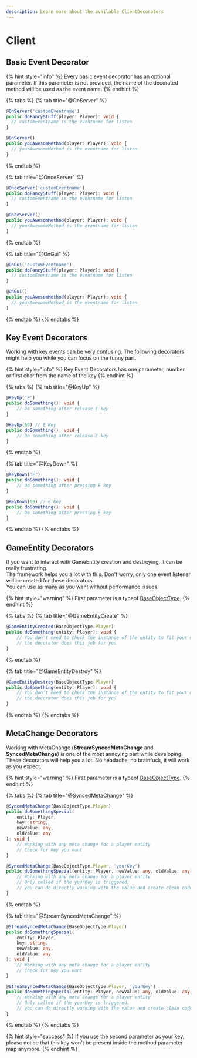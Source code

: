 ```yaml
---
description: Learn more about the available ClientDecorators
---
```


# Client

## Basic Event Decorator

{% hint style="info" %}
Every basic event decorator has an optional parameter. If this parameter is not provided, the name of the decorated method will be used as the event name.
{% endhint %}

{% tabs %}
{% tab title="@OnServer" %}
```typescript
@OnServer('customEventname')
public doFancyStuff(player: Player): void {
  // customEventname is the eventname for listen
}

@OnServer()
public youAwesomMethod(player: Player): void {
  // yourAwesomeMethod is the eventname for listen
}
```
{% endtab %}

{% tab title="@OnceServer" %}
```typescript
@OnceServer('customEventname')
public doFancyStuff(player: Player): void {
  // customEventname is the eventname for listen
}

@OnceServer()
public youAwesomMethod(player: Player): void {
  // yourAwesomeMethod is the eventname for listen
}
```
{% endtab %}

{% tab title="@OnGui" %}
```typescript
@OnGui('customEventname')
public doFancyStuff(player: Player): void {
  // customEventname is the eventname for listen
}

@OnGui()
public youAwesomMethod(player: Player): void {
  // yourAwesomeMethod is the eventname for listen
}
```
{% endtab %}
{% endtabs %}

## Key Event Decorators

Working with key events can be very confusing. The following decorators might help you while you can focus on the funny part.

{% hint style="info" %}
Key Event Decorators has one parameter, number or first char from the name of the key
{% endhint %}

{% tabs %}
{% tab title="@KeyUp" %}
```typescript
@KeyUp('E')
public doSomething(): void {
    // Do something after release E key
}

@KeyUp(69) // E Key
public doSomething(): void {
    // Do something after release E key
}
```
{% endtab %}

{% tab title="@KeyDown" %}
```typescript
@KeyDown('E')
public doSomething(): void {
    // Do something after pressing E key
}

@KeyDown(69) // E Key
public doSomething(): void {
    // Do something after pressing E key
}
```
{% endtab %}
{% endtabs %}

## GameEntity Decorators

If you want to interact with GameEntity creation and destroying, it can be really frustrating.  
The framework helps you a lot with this. Don't worry, only one event listener will be created for these decorators.  
You can use as many as you want without performance issues.

{% hint style="warning" %}
First parameter is a typeof [BaseObjectType](https://docs.altv.mp/js/api/alt-client.BaseObjectType.html#fields).
{% endhint %}

{% tabs %}
{% tab title="@GameEntityCreate" %}
```typescript
@GameEntityCreated(BaseObjectType.Player)
public doSomething(entity: Player): void {
    // You don't need to check the instance of the entity to fit your needs
    // the decorator does this job for you
}
```
{% endtab %}

{% tab title="@GameEntityDestroy" %}
```typescript
@GameEntityDestroy(BaseObjectType.Player)
public doSomething(entity: Player): void {
    // You don't need to check the instance of the entity to fit your needs
    // the decorator does this job for you
}
```
{% endtab %}
{% endtabs %}

## MetaChange Decorators

Working with MetaChange \(**StreamSyncedMetaChange** and **SyncedMetaChange**\) is one of the most annoying part while developing. These decorators will help you a lot. No headache, no brainfuck, it will work as you expect.

{% hint style="warning" %}
First parameter is a typeof [BaseObjectType](https://docs.altv.mp/js/api/alt-client.BaseObjectType.html#fields).
{% endhint %}

{% tabs %}
{% tab title="@SyncedMetaChange" %}
```typescript
@SyncedMetaChange(BaseObjectType.Player)
public doSomethingSpecial(
    entity: Player, 
    key: string, 
    newValue: any, 
    oldValue: any
): void {
    // Working with any meta change for a player entity
    // Check for key you want
}

@SyncedMetaChange(BaseObjectType.Player, 'yourKey')
public doSomethingSpecial(entity: Player, newValue: any, oldValue: any): void {
    // Working with any meta change for a player entity
    // Only called if the yourKey is triggered.
    // you can do directly working with the value and create clean code
}
```
{% endtab %}

{% tab title="@StreamSyncedMetaChange" %}
```typescript
@StreamSyncedMetaChange(BaseObjectType.Player)
public doSomethingSpecial(
    entity: Player, 
    key: string, 
    newValue: any, 
    oldValue: any
): void {
    // Working with any meta change for a player entity
    // Check for key you want
}

@StreamSyncedMetaChange(BaseObjectType.Player, 'yourKey')
public doSomethingSpecial(entity: Player, newValue: any, oldValue: any): void {
    // Working with any meta change for a player entity
    // Only called if the yourKey is triggered.
    // you can do directly working with the value and create clean code
}
```
{% endtab %}
{% endtabs %}

{% hint style="success" %}
If you use the second parameter as your key, please notice that this key won't be present inside the method parameter map anymore.
{% endhint %}

